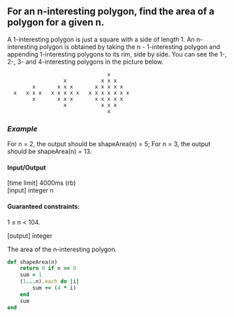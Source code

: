 ## For an n-interesting polygon, find the area of a polygon for a given n.

A 1-interesting polygon is just a square with a side of length 1. An n-interesting polygon is obtained by taking the n - 1-interesting polygon and appending 1-interesting polygons to its rim, side by side. You can see the 1-, 2-, 3- and 4-interesting polygons in the picture below.
````
                                x
                  x           x x x
        x       x x x       x x x x x
  x   x x x   x x x x x   x x x x x x x
        x       x x x       x x x x x
                  x           x x x
                                x
````
### _Example_

For n = 2, the output should be
shapeArea(n) = 5;
For n = 3, the output should be
shapeArea(n) = 13.

#### Input/Output

[time limit] 4000ms (rb)
<br>
[input] integer n

#### Guaranteed constraints:
1 ≤ n < 104.

[output] integer

The area of the n-interesting polygon.

```ruby
def shapeArea(n)
    return 0 if n == 0
    sum = 1
    (1...n).each do |i|
        sum += (4 * i)
    end
    sum
end
````